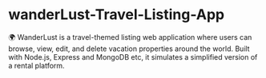 # wanderLust-Travel-Listing-App
🌍 WanderLust is a travel-themed listing web application where users can browse, view, edit, and delete vacation properties around the world. Built with Node.js, Express and MongoDB etc, it simulates a simplified version of a rental platform.
